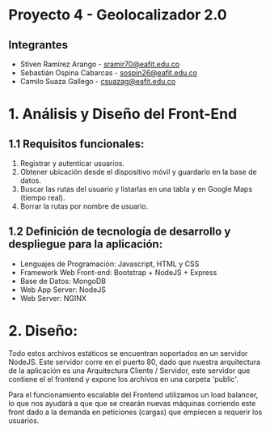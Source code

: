 # Proyecto 4 - Geolocalizador 2.0

## Integrantes 

- Stiven Ramírez Arango - sramir70@eafit.edu.co
- Sebastián Ospina Cabarcas - sospin26@eafit.edu.co
- Camilo Suaza Gallego - csuazag@eafit.edu.co

# 1. Análisis y Diseño del Front-End

## 1.1 Requisitos funcionales:

1. Registrar y autenticar usuarios.
2. Obtener ubicación desde el dispositivo móvil y guardarlo en la base de datos.
3. Buscar las rutas del usuario y listarlas en una tabla y en Google Maps (tiempo real).
4. Borrar la rutas por nombre de usuario.

## 1.2 Definición de tecnología de desarrollo y despliegue para la aplicación:

* Lenguajes de Programación: Javascript, HTML y CSS
* Framework Web Front-end: Bootstrap + NodeJS + Express
* Base de Datos: MongoDB
* Web App Server: NodeJS
* Web Server: NGINX

# 2. Diseño:

Todo estos archivos estáticos se encuentran soportados en un servidor NodeJS. Este servidor corre en el puerto 80, dado que nuestra arquitectura de la aplicación es una Arquitectura Cliente / Servidor, este servidor que contiene el el frontend y expone los archivos en una carpeta 'public'.

Para el funcionamiento escalable del Frontend utilizamos un load balancer, lo que nos ayudará a que que se crearán nuevas máquinas corriendo este front dado a la demanda en peticiones (cargas) que empiecen a requerir los usuarios.
